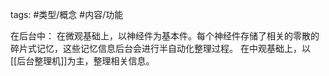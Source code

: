 
tags: #类型/概念 #内容/功能 

在后台中：
在微观基础上，以神经件为基本件。每个神经件存储了相关的零散的碎片式记忆，这些记忆信息后台会进行半自动化整理过程。
在中观基础上，以[[后台整理机]]为主，整理相关信息。
